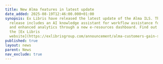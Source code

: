 ```yaml
---
title: New Alma features in latest update
date_added: 2025-08-19T12:46:00.000+01:00
synopsis: Ex Libris have released the latest update of the Alma ILS. The new
  release includes an AI knowledge assistant for workflow assistance for users
  and enhanced analytics through a new e-resources dashboard. Find out more on
  the [Ex Libris
  website](https://exlibrisgroup.com/announcement/alma-customers-gain-smarter-tools-and-greater-flexibility-in-august-2025-feature-release/)
published: true
layout: news
parent: News
nav_exclude: true
---
```


